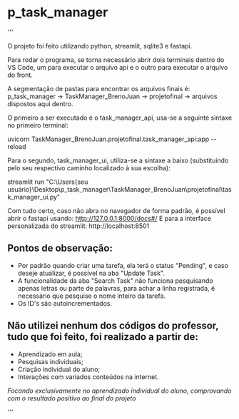 # p_task_manager

'''

O projeto foi feito utilizando python, streamlit, sqlite3 e fastapi.

Para rodar o programa, se torna necessário abrir dois terminais dentro do VS Code, um para executar o arquivo api e o outro para executar o arquivo do front.

A segmentação de pastas para encontrar os arquivos finais é: p_task_manager -> TaskManager_BrenoJuan -> projetofinal -> arquivos dispostos aqui dentro.

O primeiro a ser executado é o task_manager_api, usa-se a seguinte sintaxe no primeiro terminal:

uvicorn TaskManager_BrenoJuan.projetofinal.task_manager_api:app --reload

Para o segundo, task_manager_ui, utiliza-se a sintaxe a baixo (substituindo pelo seu respectivo caminho localizado à sua escolha):

streamlit run "C:\Users\{seu usuário}\Desktop\p_task_manager\TaskManager_BrenoJuan\projetofinal\task_manager_ui.py"

Com tudo certo, caso não abra no navegador de forma padrão, é possível abrir o fastapi usando: http://127.0.0.1:8000/docs#/
E para a interface personalizada do streamlit: http://localhost:8501

## Pontos de observação: 

- Por padrão quando criar uma tarefa, ela terá o status "Pending", e caso deseje atualizar, é possível na aba "Update Task".
- A funcionalidade da aba "Search Task" não funciona pesquisando apenas letras ou parte de palavras, para achar a linha registrada, é necessário que pesquise o nome inteiro da tarefa.
- Os ID's são autoincrementados.

## Não utilizei **nenhum** dos códigos do professor, tudo que foi feito, foi realizado a partir de:

- Aprendizado em aula;
- Pesquisas individuais;
- Criação individual do aluno;
- Interações com variados conteúdos na internet.

*Focando exclusivamente no aprendizado individual do aluno, comprovando com o resultado positivo ao final do projeto*

'''
